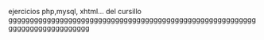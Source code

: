 ejercicios php,mysql, xhtml... del cursillo ggggggggggggggggggggggggggggggggggggggggggggggggggggggggggggggggggggggggggggg